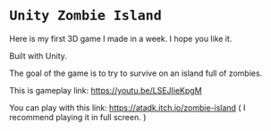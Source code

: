 # `Unity Zombie Island`

Here is my first 3D game I made in a week. I hope you like it.

Built with Unity.

The goal of the game is to try to survive on an island full of zombies.

This is gameplay link: https://youtu.be/LSEJIieKpgM

You can play with this link: https://atadk.itch.io/zombie-island ( I recommend playing it in full screen. )
